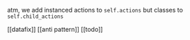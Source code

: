 atm, we add instanced actions to `self.actions`
but classes to `self.child_actions`

[[datafix]]
[[anti pattern]]
[[todo]]